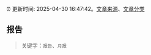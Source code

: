 :alarm_clock: 更新时间: 2025-04-30 16:47:42。[文章来源](/README.md)、[文章分类](/TAGS.md)

## 报告


> 关键字：`报告`、`月报`



